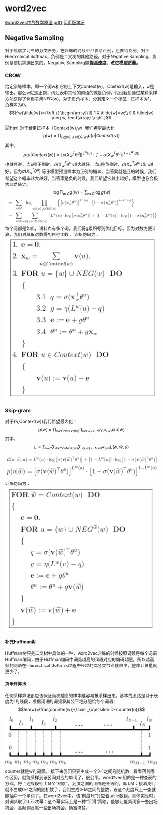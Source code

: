 # word2vec
[《word2vec中的数学原理.pdf》](https://github.com/yuyinxiao/interview/blob/master/doc/word2vec-中的数学原理详解.pdf) 
[网页版笔记](http://www.hankcs.com/nlp/word2vec.html)
## Negative Sampling
对于机器学习中的分类任务，在训练的时候不但要给正例，还要给负例。对于Hierarchical Softmax，负例是二叉树的其他路径。对于Negative Sampling，负例是随机挑选出来的。Negative Sampling能**提高速度、改进模型质量。**

### CBOW
给定训练样本，即一个词w和它的上下文Context(w)，Context(w)是输入，w是输出。那么w就是正例，词汇表中其他的词语的就是负例。假设我们通过某种采样方法获得了负例子集NEG(w)。对于正负样本，分别定义一个标签：正样本为1，负样本为0。
$$L^w(\tilde{w})={\left \{ 
\begin{array}{ll} 
1 & \tilde{w}=w;\\ 
0 & \tilde{w} \neq w;
\end{array}
\right.}$$

![html](https://latex.codecogs.com/gif.latex?$$L^w(\tilde{w})=\left&space;\{&space;\begin{array}{ll}&space;1&space;&&space;\tilde{w}=w;\\&space;0&space;&&space;\tilde{w}&space;\neq&space;w;&space;\end{array}&space;\right.$$)
对于给定正样本（Context(w),w）我们希望最大化
$$g(w)=\prod _{
    u{\epsilon {\left \{ w \right \}} \cup NEG(w)}}
    p(u|Context(w))$$
其中，
$$p(u|Context(w))=[\sigma (X_w^T\theta ^u)]^{L^w(u)}\cdot [1-\sigma(X_w^T\theta ^u)]^{1-L^w(u))}$$
也就是说，当u是正例时，$\sigma (X_w^T\theta ^u)$越大越好，当u是负例时，$\sigma (X_w^T\theta ^u)$越小越好。因为$\sigma (X_w^T\theta ^u)$ 等于模型预测样本为正例的概率，当答案就是正的时候，我们希望这个概率越大越好，当答案是负的时候，我们希望它越小越好，模型也符合极大似然估计。
$$\log\prod _{w\epsilon C} g(w)=\sum _{w\epsilon C}\log g(w)$$
![avatat](img/28.jpg)
每个词都是如此，语料库有多个词，我们将g累积得到优化目标。因为对数方便计算，我们对其取对数得到目标函数：
训练伪码为：![avatat](img/30.jpg)

### Skip-gram
对于(w,Context(w))我们希望最大化：
$$g(w)=\prod _{\tilde{w}\epsilon Context(w)} \prod _{u\epsilon \left \{ w \right \}\cup NEG^{\tilde{w}}(w)}p(u|\tilde w)$$
其中，
$$L =\sum _{w\epsilon C} \sum _{\tilde{w}\epsilon Context(w)} \sum _{u\epsilon \left \{ w \right  \}\cup NEG^{\tilde w }(w)} L(w,\tilde w,u)$$

![avatat](img/34.jpg)
![avatat](img/33.jpg)
训练伪码为：![avatat](img/31.jpg)

#### 补充Huffman树
Huffman树只是二叉树中具体的一种，word2vec训练的时候按照词频将每个词语Huffman编码，由于Huffman编码中词频越高的词语对应的编码越短。所以越高频的词语在Hierarchical Softmax过程中经过的二分类节点就越少，整体计算量就更少了。

#### 负采样算法
任何采样算法都应该保证频次越高的样本越容易被采样出来。基本的思路是对于长度为1的线段，根据词语的词频将其公平地分配给每个词语：
$$len(w)=\frac{counter(w)}{\sum _{u\epsilon D} counter(u)}$$
![avatat](img/35.jpg)
counter就是w的词频。
接下来我们只要生成一个0-1之间的随机数，看看落到哪个区间，就能采样到该区间对应的单词了，很公平。word2vec用的是一种查表的方式，将上述线段标上M个“刻度”，刻度之间的间隔是相等的，即1/M：接着我们就不生成0-1之间的随机数了，我们生成0-M之间的整数，去这个刻度尺上一查就能抽中一个单词了。在word2vec中，该“刻度尺”对应着table数组。具体实现时，对词频取了0.75次幂：这个幂实际上是一种“平滑”策略，能够让低频词多一些出场机会，高频词贡献一些出场机会，劫富济贫。
